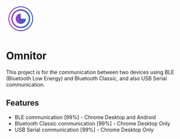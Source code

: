 <img src="src/lib/assets/logo.webp" width="80" height="80"/>

# Omnitor

This project is for the communication between two devices using BLE (Bluetooth Low Energy) and Bluetooth Classic, and also USB Serial communication.

## Features

- BLE communication [99%] - Chrome Desktop and Android
- Bluetooth Classic communication [99%] - Chrome Desktop Only
- USB Serial communication [99%] - Chrome Desktop Only
